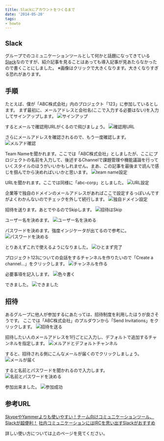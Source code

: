 ```yaml
---
title: Slackにアカウントをつくるまで
date: '2014-05-20'
tags:
- howto
---
```


## Slack

グループでのコミュニケーションツールとして何かと話題になってきている[Slack](https://slack.com/)なのですが、紹介記事を見ることはあっても導入記事が見あたらなかったので書くことにしました。
※画像はクリックで大きくなります。大きくなりすぎる恐れがあります。

## 手順

たとえば、僕が「ABC株式会社」内のプロジェクト「123」に参加しているとします。
まず最初に、メールアドレスと会社名(ここで入力する必要はない)を入力してサインアップします。
![サインアップ](how-to-use-slack-01.png)


するとメールで確認用URLがくるので飛びましょう。
![確認用URL](how-to-use-slack-02.png)


さらにメールアドレスを確認されるので、もう一度確認します。
![メルアド確認](how-to-use-slack-03.png)


Team Nameを聞かれます。ここでは「ABC株式会社」としましたが、ここにプロジェクトの名前を入力して、後述するChannelで課題管理や機能議論を行っていくスタイルのほうがいいかもしれません。まあ、この記事を最後まで読んで感じを掴んでから決めればいいかと思います。
![team name設定](how-to-use-slack-04.png)


URLを聞かれます。ここでは同様に「abc-corp」としました。
![URL設定](how-to-use-slack-05.png)


企業等で独自のドメインのメールアドレスがあればここで設定するっぽいんですがよくわかんないのでチェックを外して続行します。
![独自ドメイン設定](how-to-use-slack-06.png)


招待を送ります。あとでやるのでSkipします。
![招待はSkip](how-to-use-slack-07.png)


ユーザー名を決めます。
![ユーザー名を決める](how-to-use-slack-08.png)


パスワードを決めます。強度インジケータが出てるので参考に。
![パスワードを決める](how-to-use-slack-09.png)


とりあえずこれで使えるようになりました。
![ひとまず完了](how-to-use-slack-10.png)


プロジェクト123についての会話をするチャンネルを作りたいので「Create a channel...」をクリックします。
![チャンネルを作る](how-to-use-slack-11.png)


必要事項を記入します。
![色々書く](how-to-use-slack-12.png)

できました。
![できました](how-to-use-slack-13.png)

## 招待

あるグループに他人が参加するにあたっては、招待制度を利用したほうが良さそうです。
ここでは「ABC株式会社」のプルダウンから「Send Invitations」をクリックします。
![招待を送る](how-to-use-slack-14.png)

招待したい人のメールアドレスを1行ごとに入力し、デフォルトで追加するチャンネルを指定します。
![メルアドとデフォルトチャンネル](how-to-use-slack-15.png)

すると、招待される側にこんなメールが届くのでクリックしましょう。
![メールが届く](how-to-use-slack-16.png)

すると名前とパスワードを聞かれるので入力します。
![名前とパスワードを決める](how-to-use-slack-17.png)

参加出来ました。
![参加成功](how-to-use-slack-18.png)

## 参考URL
[SkypeやYammerよりも使いやすい！チーム向けコミュニケーションツール、Slackが超便利！](https://medium.com/@y_ukyk/6afefd6fd0dc)
[社内コミュニケーションにはIRCを思い出すSlackがおすすめ](http://blog.woopsdez.jp/archives/3658)

詳しい使い方については上のページを見てください。

